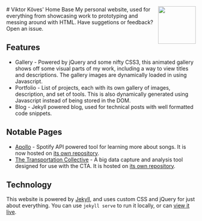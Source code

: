 <img src="images/favicon.ico?raw=true" align="right" width="100">
#  Viktor Köves' Home Base
My personal website, used for everything from showcasing work to prototyping and messing around with HTML. Have suggetions or feedback? Open an issue.

## Features
- Gallery - Powered by jQuery and some nifty CSS3, this animated gallery shows off some visual parts of my work, including a way to view titles and descriptions. The gallery images are dynamically loaded in using Javascript.
- Portfolio - List of projects, each with its own gallery of images, description, and set of tools. This is also dynamically generated using Javascript instead of being stored in the DOM.
- Blog - Jekyll powered blog, used for technical posts with well formatted code snippets.

## Notable Pages
- [Apollo](http://viktorkoves.com/apollo) - Spotify API powered tool for learning more about songs. It is now hosted on [its own repository](https://github.com/vkoves/apollo).
- [The Transportation Collective](http://viktorkoves.com/TransportationCollective/) - A big data capture and analysis tool designed for use with the CTA. It is hosted on [its own repository](https://github.com/vkoves/TransportationCollective).

## Technology
This website is powered by [Jekyll](https://jekyllrb.com/), and uses custom CSS and jQuery for just about everything. You can use `jekyll serve` to run it locally, or can [view it live](http://viktorkoves.com/).
